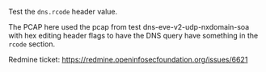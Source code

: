 Test the `dns.rcode` header value.

The PCAP here used the pcap from test dns-eve-v2-udp-nxdomain-soa with
hex editing header flags to have the DNS query have something in the `rcode`
section.

Redmine ticket: https://redmine.openinfosecfoundation.org/issues/6621
